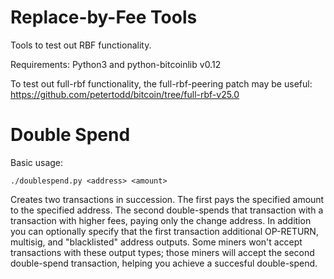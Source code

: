Replace-by-Fee Tools
====================

Tools to test out RBF functionality.

Requirements: Python3 and python-bitcoinlib v0.12

To test out full-rbf functionality, the full-rbf-peering patch may be useful:
https://github.com/petertodd/bitcoin/tree/full-rbf-v25.0


Double Spend
============

Basic usage:

    ./doublespend.py <address> <amount>

Creates two transactions in succession. The first pays the specified amount to
the specified address. The second double-spends that transaction with a
transaction with higher fees, paying only the change address. In addition you
can optionally specify that the first transaction additional OP-RETURN,
multisig, and "blacklisted" address outputs. Some miners won't accept
transactions with these output types; those miners will accept the second
double-spend transaction, helping you achieve a succesful double-spend.

